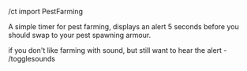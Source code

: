 /ct import PestFarming

A simple timer for pest farming, displays an alert 5 seconds before you should swap to your pest spawning armour.

if you don't like farming with sound, but still want to hear the alert - /togglesounds
